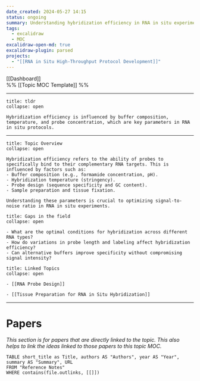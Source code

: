 ```yaml
---
date_created: 2024-05-27 14:15
status: ongoing
summary: Understanding hybridization efficiency in RNA in situ experiments.
tags:
  - excalidraw
  - MOC
excalidraw-open-md: true
excalidraw-plugin: parsed
projects:
  - "[[RNA in Situ High-Throughput Protocol Development]]"
---
```

[[Dashboard]]  
%% [[Topic MOC Template]] %%  

---

```ad-summary
title: tldr
collapse: open

Hybridization efficiency is influenced by buffer composition, temperature, and probe concentration, which are key parameters in RNA in situ protocols.
```

---

```ad-example
title: Topic Overview
collapse: open

Hybridization efficiency refers to the ability of probes to specifically bind to their complementary RNA targets. This is influenced by factors such as:
- Buffer composition (e.g., formamide concentration, pH).
- Hybridization temperature (stringency).
- Probe design (sequence specificity and GC content).
- Sample preparation and tissue fixation.

Understanding these parameters is crucial to optimizing signal-to-noise ratio in RNA in situ experiments.
```

```ad-missing
title: Gaps in the field
collapse: open

- What are the optimal conditions for hybridization across different RNA types? 
- How do variations in probe length and labeling affect hybridization efficiency? 
- Can alternative buffers improve specificity without compromising signal intensity?

```

```ad-seealso
title: Linked Topics
collapse: open

- [[RNA Probe Design]] 

- [[Tissue Preparation for RNA in Situ Hybridization]]

```
 

---

# Papers
_This section is for papers that are directly linked to the topic. This also helps to link the ideas linked to those papers to this topic MOC._ 

```dataview
TABLE short_title as Title, authors AS "Authors", year AS "Year", summary AS "Summary", URL
FROM "Reference Notes" 
WHERE contains(file.outlinks, [[]]) 
```



